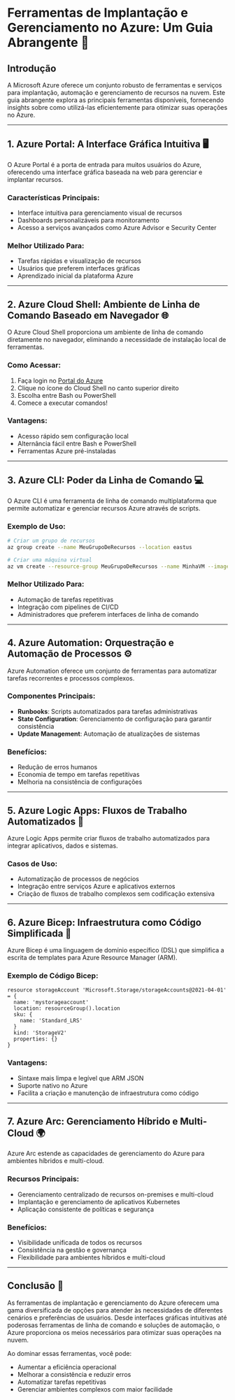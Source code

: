 # Ferramentas de Implantação e Gerenciamento no Azure: Um Guia Abrangente 🚀

## Introdução

A Microsoft Azure oferece um conjunto robusto de ferramentas e serviços para implantação, automação e gerenciamento de recursos na nuvem. Este guia abrangente explora as principais ferramentas disponíveis, fornecendo insights sobre como utilizá-las eficientemente para otimizar suas operações no Azure.

---

## 1. Azure Portal: A Interface Gráfica Intuitiva 🖥️

O Azure Portal é a porta de entrada para muitos usuários do Azure, oferecendo uma interface gráfica baseada na web para gerenciar e implantar recursos.

### Características Principais:
- Interface intuitiva para gerenciamento visual de recursos
- Dashboards personalizáveis para monitoramento
- Acesso a serviços avançados como Azure Advisor e Security Center

### Melhor Utilizado Para:
- Tarefas rápidas e visualização de recursos
- Usuários que preferem interfaces gráficas
- Aprendizado inicial da plataforma Azure

---

## 2. Azure Cloud Shell: Ambiente de Linha de Comando Baseado em Navegador 🌐

O Azure Cloud Shell proporciona um ambiente de linha de comando diretamente no navegador, eliminando a necessidade de instalação local de ferramentas.

### Como Acessar:
1. Faça login no [Portal do Azure](https://portal.azure.com/)
2. Clique no ícone do Cloud Shell no canto superior direito
3. Escolha entre Bash ou PowerShell
4. Comece a executar comandos!

### Vantagens:
- Acesso rápido sem configuração local
- Alternância fácil entre Bash e PowerShell
- Ferramentas Azure pré-instaladas

---

## 3. Azure CLI: Poder da Linha de Comando 💻

O Azure CLI é uma ferramenta de linha de comando multiplataforma que permite automatizar e gerenciar recursos Azure através de scripts.

### Exemplo de Uso:
```bash
# Criar um grupo de recursos
az group create --name MeuGrupoDeRecursos --location eastus

# Criar uma máquina virtual
az vm create --resource-group MeuGrupoDeRecursos --name MinhaVM --image UbuntuLTS --admin-username azureuser --generate-ssh-keys
```

### Melhor Utilizado Para:
- Automação de tarefas repetitivas
- Integração com pipelines de CI/CD
- Administradores que preferem interfaces de linha de comando

---

## 4. Azure Automation: Orquestração e Automação de Processos ⚙️

Azure Automation oferece um conjunto de ferramentas para automatizar tarefas recorrentes e processos complexos.

### Componentes Principais:
- **Runbooks**: Scripts automatizados para tarefas administrativas
- **State Configuration**: Gerenciamento de configuração para garantir consistência
- **Update Management**: Automação de atualizações de sistemas

### Benefícios:
- Redução de erros humanos
- Economia de tempo em tarefas repetitivas
- Melhoria na consistência de configurações

---

## 5. Azure Logic Apps: Fluxos de Trabalho Automatizados 🔄

Azure Logic Apps permite criar fluxos de trabalho automatizados para integrar aplicativos, dados e sistemas.

### Casos de Uso:
- Automatização de processos de negócios
- Integração entre serviços Azure e aplicativos externos
- Criação de fluxos de trabalho complexos sem codificação extensiva

---

## 6. Azure Bicep: Infraestrutura como Código Simplificada 📝

Azure Bicep é uma linguagem de domínio específico (DSL) que simplifica a escrita de templates para Azure Resource Manager (ARM).

### Exemplo de Código Bicep:
```bicep
resource storageAccount 'Microsoft.Storage/storageAccounts@2021-04-01' = {
  name: 'mystorageaccount'
  location: resourceGroup().location
  sku: {
    name: 'Standard_LRS'
  }
  kind: 'StorageV2'
  properties: {}
}
```

### Vantagens:
- Sintaxe mais limpa e legível que ARM JSON
- Suporte nativo no Azure
- Facilita a criação e manutenção de infraestrutura como código

---

## 7. Azure Arc: Gerenciamento Híbrido e Multi-Cloud 🌍

Azure Arc estende as capacidades de gerenciamento do Azure para ambientes híbridos e multi-cloud.

### Recursos Principais:
- Gerenciamento centralizado de recursos on-premises e multi-cloud
- Implantação e gerenciamento de aplicativos Kubernetes
- Aplicação consistente de políticas e segurança

### Benefícios:
- Visibilidade unificada de todos os recursos
- Consistência na gestão e governança
- Flexibilidade para ambientes híbridos e multi-cloud

---

## Conclusão 🎯

As ferramentas de implantação e gerenciamento do Azure oferecem uma gama diversificada de opções para atender às necessidades de diferentes cenários e preferências de usuários. Desde interfaces gráficas intuitivas até poderosas ferramentas de linha de comando e soluções de automação, o Azure proporciona os meios necessários para otimizar suas operações na nuvem.

Ao dominar essas ferramentas, você pode:
- Aumentar a eficiência operacional
- Melhorar a consistência e reduzir erros
- Automatizar tarefas repetitivas
- Gerenciar ambientes complexos com maior facilidade